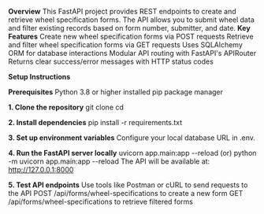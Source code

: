 **Overview**
This FastAPI project provides REST endpoints to create and retrieve wheel specification forms. The API allows you to submit wheel data and filter existing records based on form number, submitter, and date.
**Key Features**
  Create new wheel specification forms via POST requests
  Retrieve and filter wheel specification forms via GET requests
  Uses SQLAlchemy ORM for database interactions
  Modular API routing with FastAPI's APIRouter
  Returns clear success/error messages with HTTP status codes

**Setup Instructions**

**Prerequisites**
Python 3.8 or higher installed
pip package manager

**1. Clone the repository**
  git clone <your-repo-url>
  cd <your-project-folder>

**2. Install dependencies**
  pip install -r requirements.txt
  
**3. Set up environment variables**
  Configure your local database URL in .env.

**4. Run the FastAPI server locally**
  uvicorn app.main:app --reload
        (or)
  python -m uvicorn app.main:app --reload
  The API will be available at: http://127.0.0.1:8000

**5. Test API endpoints**
  Use tools like Postman or cURL to send requests to the API
  POST /api/forms/wheel-specifications to create a new form
  GET /api/forms/wheel-specifications to retrieve filtered forms
